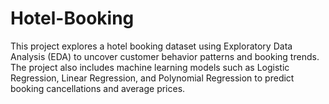 # Hotel-Booking
 This project explores a hotel booking dataset using Exploratory Data Analysis (EDA) to uncover customer behavior patterns and booking trends. The project also includes machine learning models such as Logistic Regression, Linear Regression, and Polynomial Regression to predict booking cancellations and average prices.
